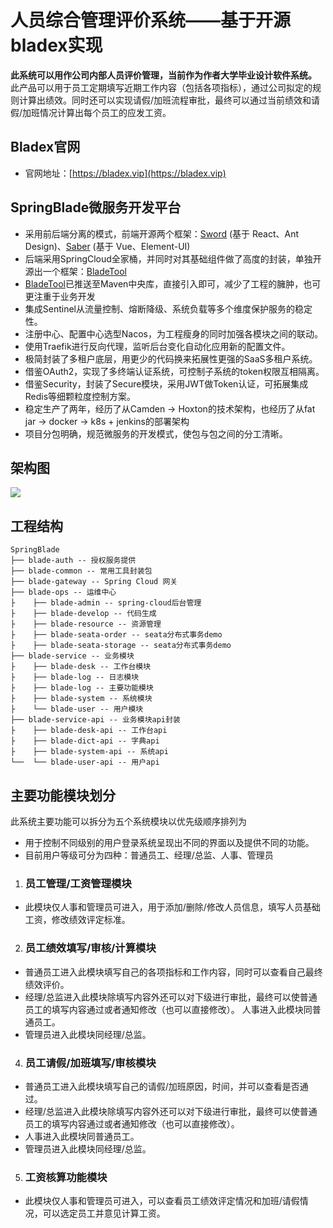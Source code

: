 # 人员综合管理评价系统——基于开源bladex实现
**此系统可以用作公司内部人员评价管理，当前作为作者大学毕业设计软件系统。**  
此产品可以用于员工定期填写近期工作内容（包括各项指标），通过公司拟定的规则计算出绩效。同时还可以实现请假/加班流程审批，最终可以通过当前绩效和请假/加班情况计算出每个员工的应发工资。



## Bladex官网
* 官网地址：[https://bladex.vip](https://bladex.vip)

## SpringBlade微服务开发平台
* 采用前后端分离的模式，前端开源两个框架：[Sword](https://gitee.com/smallc/Sword) (基于 React、Ant Design)、[Saber](https://gitee.com/smallc/Saber) (基于 Vue、Element-UI)
* 后端采用SpringCloud全家桶，并同时对其基础组件做了高度的封装，单独开源出一个框架：[BladeTool](https://github.com/chillzhuang/blade-tool)
* [BladeTool](https://github.com/chillzhuang/blade-tool)已推送至Maven中央库，直接引入即可，减少了工程的臃肿，也可更注重于业务开发
* 集成Sentinel从流量控制、熔断降级、系统负载等多个维度保护服务的稳定性。
* 注册中心、配置中心选型Nacos，为工程瘦身的同时加强各模块之间的联动。
* 使用Traefik进行反向代理，监听后台变化自动化应用新的配置文件。
* 极简封装了多租户底层，用更少的代码换来拓展性更强的SaaS多租户系统。
* 借鉴OAuth2，实现了多终端认证系统，可控制子系统的token权限互相隔离。
* 借鉴Security，封装了Secure模块，采用JWT做Token认证，可拓展集成Redis等细颗粒度控制方案。
* 稳定生产了两年，经历了从Camden -> Hoxton的技术架构，也经历了从fat jar -> docker -> k8s + jenkins的部署架构
* 项目分包明确，规范微服务的开发模式，使包与包之间的分工清晰。

## 架构图
<img src="https://gitee.com/smallc/SpringBlade/raw/master/pic/springblade-framework.png"/>

## 工程结构
``` 
SpringBlade
├── blade-auth -- 授权服务提供
├── blade-common -- 常用工具封装包
├── blade-gateway -- Spring Cloud 网关
├── blade-ops -- 运维中心
├    ├── blade-admin -- spring-cloud后台管理
├    ├── blade-develop -- 代码生成
├    ├── blade-resource -- 资源管理
├    ├── blade-seata-order -- seata分布式事务demo
├    ├── blade-seata-storage -- seata分布式事务demo
├── blade-service -- 业务模块
├    ├── blade-desk -- 工作台模块 
├    ├── blade-log -- 日志模块 
├    ├── blade-log -- 主要功能模块
├    ├── blade-system -- 系统模块 
├    └── blade-user -- 用户模块 
├── blade-service-api -- 业务模块api封装
├    ├── blade-desk-api -- 工作台api 
├    ├── blade-dict-api -- 字典api 
├    ├── blade-system-api -- 系统api 
└──  └── blade-user-api -- 用户api 
```

## 主要功能模块划分
此系统主要功能可以拆分为五个系统模块以优先级顺序排列为
- 用于控制不同级别的用户登录系统呈现出不同的界面以及提供不同的功能。  
- 目前用户等级可分为四种：普通员工、经理/总监、人事、管理员

1. ### 员工管理/工资管理模块
- 此模块仅人事和管理员可进入，用于添加/删除/修改人员信息，填写人员基础工资，修改绩效评定标准。 
2. ### 员工绩效填写/审核/计算模块
- 普通员工进入此模块填写自己的各项指标和工作内容，同时可以查看自己最终绩效评价。  
- 经理/总监进入此模块除填写内容外还可以对下级进行审批，最终可以使普通员工的填写内容通过或者通知修改（也可以直接修改）。
人事进入此模块同普通员工。  
- 管理员进入此模块同经理/总监。
4. ### 员工请假/加班填写/审核模块
- 普通员工进入此模块填写自己的请假/加班原因，时间，并可以查看是否通过。
- 经理/总监进入此模块除填写内容外还可以对下级进行审批，最终可以使普通员工的填写内容通过或者通知修改（也可以直接修改）。
- 人事进入此模块同普通员工。
- 管理员进入此模块同经理/总监。

5. ### 工资核算功能模块
- 此模块仅人事和管理员可进入，可以查看员工绩效评定情况和加班/请假情况，可以选定员工并意见计算工资。
